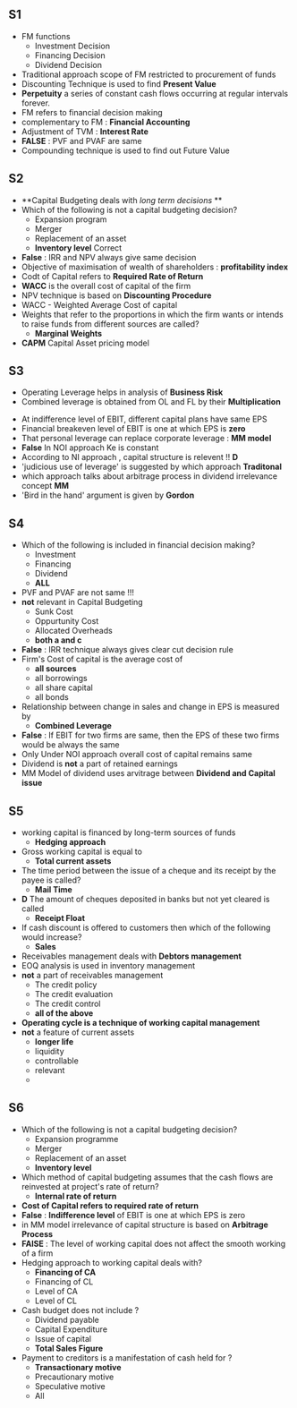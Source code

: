<!-- Make a program which links dictionary / meanings / full forms of words used in this document ! -->

## S1
- FM functions
  - Investment Decision
  - Financing Decision
  - Dividend Decision
- Traditional approach scope of FM restricted to procurement of funds
- Discounting Technique is used to find **Present Value** 
- **Perpetuity** a series of constant cash flows occurring at regular intervals forever.
- FM refers to financial decision making 
- complementary to FM : **Financial Accounting**
- Adjustment of TVM : **Interest Rate**
- **FALSE** : PVF and PVAF are same 
- Compounding technique is used to find out Future Value

## S2
- **Capital Budgeting deals with *long term decisions* **
- Which of the following is not a capital budgeting decision?
  - Expansion program
  - Merger
  - Replacement of an asset
  - **Inventory level** Correct
- **False** : IRR and NPV always give same decision 
- Objective of maximisation of wealth of shareholders : **profitability index**
- Codt of Capital refers to **Required Rate of Return**
- **WACC** is the overall cost of capital of the firm
- NPV technique is based on **Discounting Procedure**
- WACC - Weighted Average Cost of capital 
- Weights that refer to the proportions in which the firm wants or intends to raise
funds from different sources are called?
  - **Marginal Weights**
- **CAPM** Capital Asset pricing model

## S3
- Operating Leverage helps in analysis of **Business Risk**
- Combined leverage is obtained from OL and FL by their **Multiplication**
<!-- - A degree of combined leverage is the combination of financial leverage and operating leverage.It provides the combined effect of degree of operating leverage and financial leverage.  Combined leverage provide the % change in EPS against the % change in sales. -->
- At indifference level of EBIT, different capital plans have same EPS
- Financial breakeven level of EBIT is one at which EPS is **zero**
- That personal leverage can replace corporate leverage : **MM model**
- **False** In NOI approach Ke is constant
- According to NI approach , capital structure is relevent !! **D**
- 'judicious use of leverage' is suggested by which approach **Traditonal**
- which approach talks about arbitrage process in dividend irrelevance
concept **MM**
- 'Bird in the hand' argument is given by **Gordon**

## S4

- Which of the following is included in financial decision making?
  - Investment  
  - Financing
  - Dividend 
  - **ALL**
- PVF and PVAF are not same !!!
- **not** relevant in Capital Budgeting
  - Sunk Cost
  - Oppurtunity Cost
  - Allocated Overheads
  - **both a and c**
- **False** : IRR technique always gives clear cut decision rule 
- Firm's Cost of capital is the average cost of 
  - **all sources**
  - all borrowings
  - all share capital
  - all bonds
- Relationship between change in sales and change in EPS is measured by
  - **Combined Leverage** 
- **False** : If EBIT for two firms are same, then the EPS of these two firms would be
always the same 
- Only Under NOI approach overall cost of capital remains same 
- Dividend is **not** a part of retained earnings
- MM Model of dividend uses arvitrage between **Dividend and Capital issue**

## S5

- working capital is financed by long-term sources of funds
  - **Hedging approach**
- Gross working capital is equal to 
  - **Total current assets**
- The time period between the issue of a cheque and its receipt by the
payee is called?
  - **Mail Time**
- **D** The amount of cheques deposited in banks but not yet cleared is called 
  - **Receipt Float**  
- If cash discount is offered to customers then which of the following would
increase?
  - **Sales**
- Receivables management deals with **Debtors management**
- EOQ analysis is used in inventory management 
- **not** a part of receivables management
  - The credit policy
  - The credit evaluation
  - The credit control
  - **all of the above**
- **Operating cycle is a technique of working capital management**
- **not** a feature of current assets
  - **longer life**
  - liquidity
  - controllable
  - relevant
  - 
## S6

- Which of the following is not a capital budgeting decision?
  - Expansion programme 
  - Merger
  - Replacement of an asset 
  - **Inventory level**
- Which method of capital budgeting assumes that the cash flows are
reinvested at project's rate of return?
  - **Internal rate of return**
- **Cost of Capital refers to required rate of return**
- **False** : **Indifference level** of EBIT is one at which EPS is zero
- in MM model irrelevance of capital structure is based on **Arbitrage Process**
- **FAlSE** : The level of working capital does not affect the smooth working of a firm
- Hedging approach to working capital deals with?
  - **Financing of CA**
  - Financing of CL
  - Level of CA
  - Level of CL
- Cash budget does not include ?
  - Dividend payable
  - Capital Expenditure
  - Issue of capital
  - **Total Sales Figure**
- Payment to creditors is a manifestation of cash held for ? 
  - **Transactionary motive**
  - Precautionary motive
  - Speculative motive
  - All 




